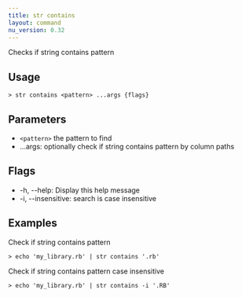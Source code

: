 ```yaml
---
title: str contains
layout: command
nu_version: 0.32
---
```


Checks if string contains pattern

## Usage

```shell
> str contains <pattern> ...args {flags}
```

## Parameters

- `<pattern>` the pattern to find
- ...args: optionally check if string contains pattern by column paths

## Flags

- -h, --help: Display this help message
- -i, --insensitive: search is case insensitive

## Examples

Check if string contains pattern

```shell
> echo 'my_library.rb' | str contains '.rb'
```

Check if string contains pattern case insensitive

```shell
> echo 'my_library.rb' | str contains -i '.RB'
```
